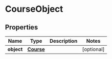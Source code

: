 
# CourseObject

## Properties
Name | Type | Description | Notes
------------ | ------------- | ------------- | -------------
**object** | [**Course**](Course.md) |  |  [optional]



